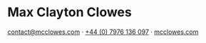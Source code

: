 # Max Clayton Clowes

[contact@mcclowes.com](mailto:contact@mcclowes.com) · [+44 (0) 7976 136 097](tel:+447976136097) · [mcclowes.com](https://bit.ly/mcclowes)
